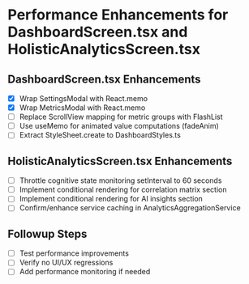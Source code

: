 # Performance Enhancements for DashboardScreen.tsx and HolisticAnalyticsScreen.tsx

## DashboardScreen.tsx Enhancements
- [x] Wrap SettingsModal with React.memo
- [x] Wrap MetricsModal with React.memo
- [ ] Replace ScrollView mapping for metric groups with FlashList
- [ ] Use useMemo for animated value computations (fadeAnim)
- [ ] Extract StyleSheet.create to DashboardStyles.ts

## HolisticAnalyticsScreen.tsx Enhancements
- [ ] Throttle cognitive state monitoring setInterval to 60 seconds
- [ ] Implement conditional rendering for correlation matrix section
- [ ] Implement conditional rendering for AI insights section
- [ ] Confirm/enhance service caching in AnalyticsAggregationService

## Followup Steps
- [ ] Test performance improvements
- [ ] Verify no UI/UX regressions
- [ ] Add performance monitoring if needed

